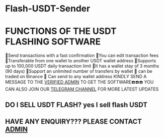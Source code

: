 # Flash-USDT-Sender
# FUNCTIONS OF THE USDT FLASHING SOFTWARE

📌Send transactions with a fast confirmation
📌You can edit transaction fees
📌Transferable from one wallet to another USDT wallet address
📌Supports up to 100,000 USDT daily transaction limit
📌It has a wallet stay of 3 months (90 days)
📌Support an unlimited number of transfers by wallet
📌 can be traded on Binance
📌 Can send to any wallet address
KINDLY SEND A MESSAGE TO THE [VERIFIED ADMIN](https://t.me/coathox) TO GET THE SOFTWARE☎️☎️☎️
YOU CAN ALSO JOIN OUR [TELEGRAM CHANNEL](https://t.me/bitcoin_flashing) FOR MORE LATEST UPDATES
## DO I SELL USDT FLASH? yes I sell flash USDT
## HAVE ANY ENQUIRY??? PLEASE CONTACT [ADMIN](https://t.me/coathox)
